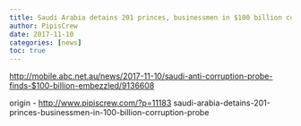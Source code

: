 ```yaml
---
title: Saudi Arabia detains 201 princes, businessmen in $100 billion corruption probe
author: PipisCrew
date: 2017-11-10
categories: [news]
toc: true
---
```


http://mobile.abc.net.au/news/2017-11-10/saudi-anti-corruption-probe-finds-$100-billion-embezzled/9136608

origin - http://www.pipiscrew.com/?p=11183 saudi-arabia-detains-201-princes-businessmen-in-100-billion-corruption-probe